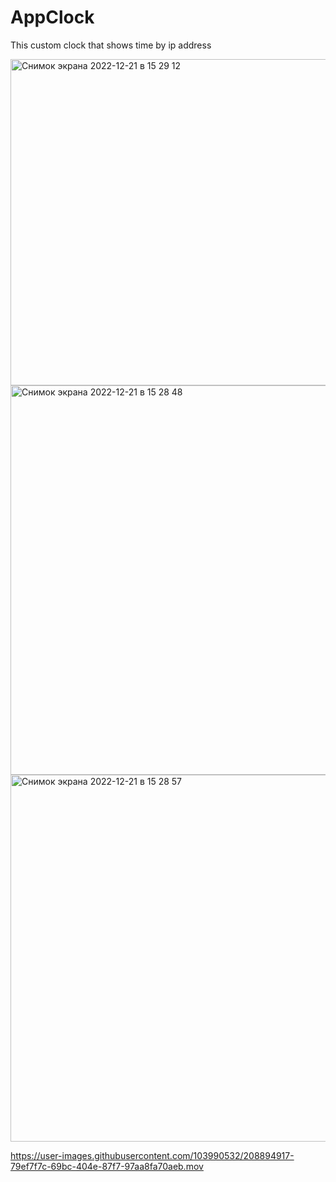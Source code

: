 # AppClock
This custom clock that shows time by ip address

<img width="522" alt="Снимок экрана 2022-12-21 в 15 29 12" src="https://user-images.githubusercontent.com/103990532/208895143-85f17f88-ab6e-4d13-9e5d-e28b29d67e2f.png">

<img width="623" alt="Снимок экрана 2022-12-21 в 15 28 48" src="https://user-images.githubusercontent.com/103990532/208895155-d37e3aec-e982-46cb-a424-15595270679b.png">

<img width="587" alt="Снимок экрана 2022-12-21 в 15 28 57" src="https://user-images.githubusercontent.com/103990532/208895165-9bb801c7-84e8-4ff2-8e75-25071a67af8a.png">

https://user-images.githubusercontent.com/103990532/208894917-79ef7f7c-69bc-404e-87f7-97aa8fa70aeb.mov

